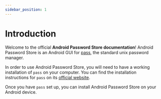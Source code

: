```yaml
---
sidebar_position: 1
---
```


# Introduction

Welcome to the official **Android Password Store documentation**! Android Password Store is an Android GUI for [pass](https://www.passwordstore.org/), the standard unix password manager.

In order to use Android Password Store, you will need to have a working installation of `pass` on your computer. You can find the installation instructions for `pass` on its [official website](https://www.passwordstore.org/).

Once you have `pass` set up, you can install Android Password Store on your Android device.
